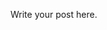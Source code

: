 <!-- 
.. link: 
.. description: 
.. tags: 
.. date: 2013/08/21 14:28:52
.. title: MMoto
.. slug: mmoto
-->

Write your post here.